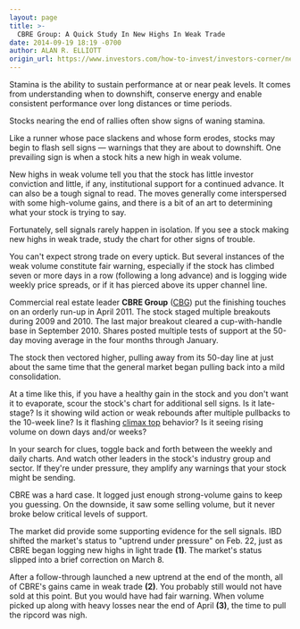 ```yaml
---
layout: page
title: >-
  CBRE Group: A Quick Study In New Highs In Weak Trade
date: 2014-09-19 18:19 -0700
author: ALAN R. ELLIOTT
origin_url: https://www.investors.com/how-to-invest/investors-corner/new-high-in-weak-trade-is-a-sell-signal
---
```





Stamina is the ability to sustain performance at or near peak levels. It comes from understanding when to downshift, conserve energy and enable consistent performance over long distances or time periods.


Stocks nearing the end of rallies often show signs of waning stamina.


Like a runner whose pace slackens and whose form erodes, stocks may begin to flash sell signs — warnings that they are about to downshift. One prevailing sign is when a stock hits a new high in weak volume.


New highs in weak volume tell you that the stock has little investor conviction and little, if any, institutional support for a continued advance. It can also be a tough signal to read. The moves generally come interspersed with some high-volume gains, and there is a bit of an art to determining what your stock is trying to say.


Fortunately, sell signals rarely happen in isolation. If you see a stock making new highs in weak trade, study the chart for other signs of trouble.


You can't expect strong trade on every uptick. But several instances of the weak volume constitute fair warning, especially if the stock has climbed seven or more days in a row (following a long advance) and is logging wide weekly price spreads, or if it has pierced above its upper channel line.


Commercial real estate leader **CBRE Group** ([CBG](https://research.investors.com/quote.aspx?symbol=CBG)) put the finishing touches on an orderly run-up in April 2011. The stock staged multiple breakouts during 2009 and 2010. The last major breakout cleared a cup-with-handle base in September 2010. Shares posted multiple tests of support at the 50-day moving average in the four months through January.


The stock then vectored higher, pulling away from its 50-day line at just about the same time that the general market began pulling back into a mild consolidation.


At a time like this, if you have a healthy gain in the stock and you don't want it to evaporate, scour the stock's chart for additional sell signs. Is it late-stage? Is it showing wild action or weak rebounds after multiple pullbacks to the 10-week line? Is it flashing [climax top](http://education.investors.com/investors-corner/718038-climax-signs-can-mean-end-of-run.htm) behavior? Is it seeing rising volume on down days and/or weeks?


In your search for clues, toggle back and forth between the weekly and daily charts. And watch other leaders in the stock's industry group and sector. If they're under pressure, they amplify any warnings that your stock might be sending.


CBRE was a hard case. It logged just enough strong-volume gains to keep you guessing. On the downside, it saw some selling volume, but it never broke below critical levels of support.


The market did provide some supporting evidence for the sell signals. IBD shifted the market's status to "uptrend under pressure" on Feb. 22, just as CBRE began logging new highs in light trade **(1)**. The market's status slipped into a brief correction on March 8.


After a follow-through launched a new uptrend at the end of the month, all of CBRE's gains came in weak trade **(2)**. You probably still would not have sold at this point. But you would have had fair warning. When volume picked up along with heavy losses near the end of April **(3)**, the time to pull the ripcord was nigh.




